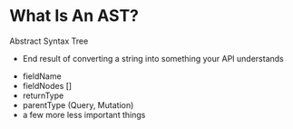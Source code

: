 # What Is An AST? 

Abstract Syntax Tree

- End result of converting a string into something your API understands

* fieldName
* fieldNodes []
* returnType 
* parentType (Query, Mutation)
* a few more less important things